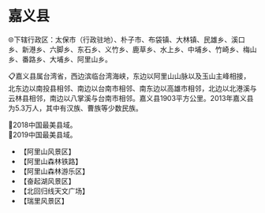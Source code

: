 # 嘉义县  
🌐下辖行政区：太保市（行政驻地）、朴子市、布袋镇、大林镇、民雄乡、溪口乡、新港乡、六脚乡、东石乡、义竹乡、鹿草乡、水上乡、中埔乡、竹崎乡、梅山乡、番路乡、大埔乡、阿里山乡。  

📋嘉义县属台湾省，西边滨临台湾海峡，东边以阿里山山脉以及玉山主峰相接，北东边以南投县相邻、南边以台南市相邻、南东边以高雄市相邻，北边以北港溪与云林县相邻，南边以八掌溪与台南市相邻。嘉义县1903平方公里。2013年嘉义县为5.3万人，其中有汉族、曹族等少数民族。  

🏅2018中国最美县域。  
🏅2019中国最美县域。  

* 【阿里山风景区】  
* 【阿里山森林铁路】  
* 【阿里山森林游乐区】  
* 【奋起湖风景区】  
* 【北回归线天文广场】  
* 【瑞里风景区】  
